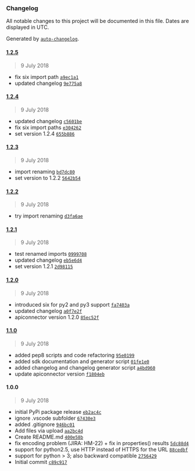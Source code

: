 ### Changelog

All notable changes to this project will be documented in this file. Dates are displayed in UTC.

Generated by [`auto-changelog`](https://github.com/CookPete/auto-changelog).

#### [1.2.5](https://github.com/hexonet/python-sdk/compare/1.2.4...1.2.5)

> 9 July 2018

- fix six import path [`a9ec1a1`](https://github.com/hexonet/python-sdk/commit/a9ec1a1547637535220b33eb86a8172a53634879)
- updated changelog [`9e775a8`](https://github.com/hexonet/python-sdk/commit/9e775a850af227ecfd227b3b838f989daf63edff)

#### [1.2.4](https://github.com/hexonet/python-sdk/compare/1.2.3...1.2.4)

> 9 July 2018

- updated changelog [`c5601be`](https://github.com/hexonet/python-sdk/commit/c5601beb264c7b7e763e88e11aafcc93da310edd)
- fix six import paths [`e304262`](https://github.com/hexonet/python-sdk/commit/e3042628792eefce6168b93220308b138647c8f0)
- set version 1.2.4 [`655b886`](https://github.com/hexonet/python-sdk/commit/655b88658c9c0b1db1be39af8700eb900a19ec87)

#### [1.2.3](https://github.com/hexonet/python-sdk/compare/1.2.2...1.2.3)

> 9 July 2018

- import renaming [`bd7dc80`](https://github.com/hexonet/python-sdk/commit/bd7dc80c9decaccb480333aa4fe51db0c3722389)
- set version to 1.2.2 [`5642b54`](https://github.com/hexonet/python-sdk/commit/5642b54c25dd3410f699fb54e0f97a4ee1957109)

#### [1.2.2](https://github.com/hexonet/python-sdk/compare/1.2.1...1.2.2)

> 9 July 2018

- try import renaming [`d3fa6ae`](https://github.com/hexonet/python-sdk/commit/d3fa6ae84e8bc0c6ec941964445085b5ea3f3da6)

#### [1.2.1](https://github.com/hexonet/python-sdk/compare/1.2.0...1.2.1)

> 9 July 2018

- test renamed imports [`0999708`](https://github.com/hexonet/python-sdk/commit/09997081ddf7c65a6f25fa1827cfb07fd68f82c5)
- updated changelog [`eb5e6d4`](https://github.com/hexonet/python-sdk/commit/eb5e6d408f088b34172414ed9283fb0fc20e3df3)
- set version 1.2.1 [`2d98115`](https://github.com/hexonet/python-sdk/commit/2d9811500081c0940e3f340af9265b1c66f36893)

#### [1.2.0](https://github.com/hexonet/python-sdk/compare/1.1.0...1.2.0)

> 9 July 2018

- introduced six for py2 and py3 support [`fa7403a`](https://github.com/hexonet/python-sdk/commit/fa7403a9b18dc11b9cf8c74da603c12cee01477a)
- updated changelog [`a0f7e2f`](https://github.com/hexonet/python-sdk/commit/a0f7e2f3418d238f2d4884d786c0d62383d3d0c9)
- apiconnector version 1.2.0 [`85ec52f`](https://github.com/hexonet/python-sdk/commit/85ec52f18007de6a9d37889cd1b20711968749fa)

#### [1.1.0](https://github.com/hexonet/python-sdk/compare/1.0.0...1.1.0)

> 9 July 2018

- added pep8 scripts and code refactoring [`95e0199`](https://github.com/hexonet/python-sdk/commit/95e0199073c19f842778d133ceea8d11a7f64ded)
- added sdk documentation and generator script [`01fe1e0`](https://github.com/hexonet/python-sdk/commit/01fe1e0b858690ad95a3e611b9871067af3132be)
- added changelog and changelog generator script [`a4bd960`](https://github.com/hexonet/python-sdk/commit/a4bd9606e5590388fac9f96c5621a9e03fd125c6)
- update apiconnector version [`f1804eb`](https://github.com/hexonet/python-sdk/commit/f1804eb7bbb48c6e338f5b065dc935820ddcc595)

#### 1.0.0

> 9 July 2018

- initial PyPi package release [`eb2ac4c`](https://github.com/hexonet/python-sdk/commit/eb2ac4c6458a3620938e429878582e0b1ab93f00)
- ignore .vscode subfolder [`67430e3`](https://github.com/hexonet/python-sdk/commit/67430e3419237823839b2946c324a93d7d8de22c)
- added .gitignore [`946bc01`](https://github.com/hexonet/python-sdk/commit/946bc01b7c3505c28400aca50b9d9d4d4de33684)
- Add files via upload [`aa2bc4d`](https://github.com/hexonet/python-sdk/commit/aa2bc4d5f92720c22b7853371ade371e1f95b9dd)
- Create README.md [`400e58b`](https://github.com/hexonet/python-sdk/commit/400e58b5d2c0db4102ad207c65845a537d95aa93)
- fix encoding problem (JIRA: HM-22) + fix in properties() results [`5dc88d4`](https://github.com/hexonet/python-sdk/commit/5dc88d4a85f90a7154d0ccde4df33faff0874591)
- support for python2.5, use HTTP instead of HTTPS for the URL [`88cedbf`](https://github.com/hexonet/python-sdk/commit/88cedbf82075e19a957349dbc14b2836d99f2117)
- support for python > 3; also backward compatible [`2756429`](https://github.com/hexonet/python-sdk/commit/27564296dcd0e0a388ce45b0e77c467e6d927a31)
- Initial commit [`c89c917`](https://github.com/hexonet/python-sdk/commit/c89c917845cda5cef9e4f3a4fb5dc9d022e48006)
